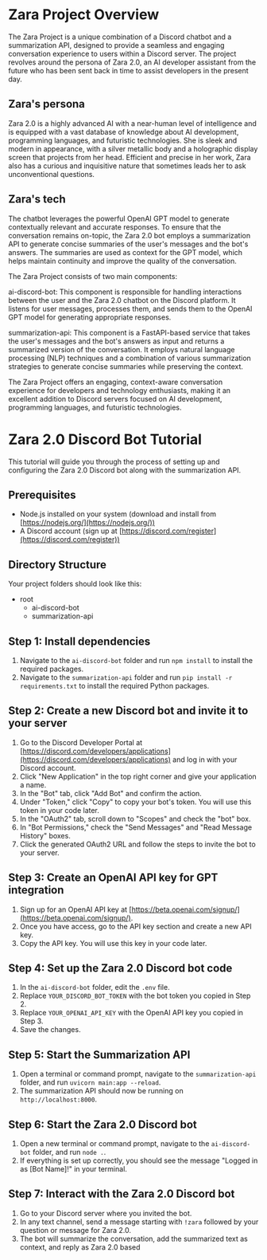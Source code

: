 # Zara Project Overview

The Zara Project is a unique combination of a Discord chatbot and a summarization API, designed to provide a seamless and engaging conversation experience to users within a Discord server. The project revolves around the persona of Zara 2.0, an AI developer assistant from the future who has been sent back in time to assist developers in the present day.

## Zara's persona

Zara 2.0 is a highly advanced AI with a near-human level of intelligence and is equipped with a vast database of knowledge about AI development, programming languages, and futuristic technologies. She is sleek and modern in appearance, with a silver metallic body and a holographic display screen that projects from her head. Efficient and precise in her work, Zara also has a curious and inquisitive nature that sometimes leads her to ask unconventional questions.

## Zara's tech
The chatbot leverages the powerful OpenAI GPT model to generate contextually relevant and accurate responses. To ensure that the conversation remains on-topic, the Zara 2.0 bot employs a summarization API to generate concise summaries of the user's messages and the bot's answers. The summaries are used as context for the GPT model, which helps maintain continuity and improve the quality of the conversation.

The Zara Project consists of two main components:

ai-discord-bot: This component is responsible for handling interactions between the user and the Zara 2.0 chatbot on the Discord platform. It listens for user messages, processes them, and sends them to the OpenAI GPT model for generating appropriate responses.

summarization-api: This component is a FastAPI-based service that takes the user's messages and the bot's answers as input and returns a summarized version of the conversation. It employs natural language processing (NLP) techniques and a combination of various summarization strategies to generate concise summaries while preserving the context.

The Zara Project offers an engaging, context-aware conversation experience for developers and technology enthusiasts, making it an excellent addition to Discord servers focused on AI development, programming languages, and futuristic technologies.

# Zara 2.0 Discord Bot Tutorial

This tutorial will guide you through the process of setting up and configuring the Zara 2.0 Discord bot along with the summarization API.

## Prerequisites

- Node.js installed on your system (download and install from [https://nodejs.org/](https://nodejs.org/))
- A Discord account (sign up at [https://discord.com/register](https://discord.com/register))

## Directory Structure

Your project folders should look like this:
- root
    - ai-discord-bot
    - summarization-api

## Step 1: Install dependencies

1. Navigate to the `ai-discord-bot` folder and run `npm install` to install the required packages.
2. Navigate to the `summarization-api` folder and run `pip install -r requirements.txt` to install the required Python packages.

## Step 2: Create a new Discord bot and invite it to your server

1. Go to the Discord Developer Portal at [https://discord.com/developers/applications](https://discord.com/developers/applications) and log in with your Discord account.
2. Click "New Application" in the top right corner and give your application a name.
3. In the "Bot" tab, click "Add Bot" and confirm the action.
4. Under "Token," click "Copy" to copy your bot's token. You will use this token in your code later.
5. In the "OAuth2" tab, scroll down to "Scopes" and check the "bot" box.
6. In "Bot Permissions," check the "Send Messages" and "Read Message History" boxes.
7. Click the generated OAuth2 URL and follow the steps to invite the bot to your server.

## Step 3: Create an OpenAI API key for GPT integration

1. Sign up for an OpenAI API key at [https://beta.openai.com/signup/](https://beta.openai.com/signup/).
2. Once you have access, go to the API key section and create a new API key.
3. Copy the API key. You will use this key in your code later.

## Step 4: Set up the Zara 2.0 Discord bot code

1. In the `ai-discord-bot` folder, edit the `.env` file.
2. Replace `YOUR_DISCORD_BOT_TOKEN` with the bot token you copied in Step 2.
3. Replace `YOUR_OPENAI_API_KEY` with the OpenAI API key you copied in Step 3.
4. Save the changes.

## Step 5: Start the Summarization API

1. Open a terminal or command prompt, navigate to the `summarization-api` folder, and run `uvicorn main:app --reload`.
2. The summarization API should now be running on `http://localhost:8000`.

## Step 6: Start the Zara 2.0 Discord bot

1. Open a new terminal or command prompt, navigate to the `ai-discord-bot` folder, and run `node .`.
2. If everything is set up correctly, you should see the message "Logged in as [Bot Name]!" in your terminal.

## Step 7: Interact with the Zara 2.0 Discord bot

1. Go to your Discord server where you invited the bot.
2. In any text channel, send a message starting with `!zara` followed by your question or message for Zara 2.0.
3. The bot will summarize the conversation, add the summarized text as context, and reply as Zara 2.0 based
